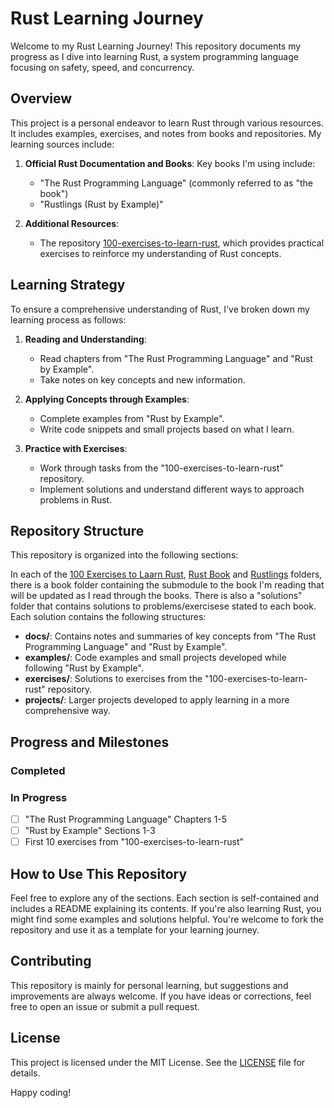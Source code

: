 # Rust Learning Journey

Welcome to my Rust Learning Journey! This repository documents my progress as I dive into learning Rust, a system programming language focusing on safety, speed, and concurrency.

## Overview

This project is a personal endeavor to learn Rust through various resources. It includes examples, exercises, and notes from books and repositories. My learning sources include:

1. **Official Rust Documentation and Books**: Key books I'm using include:
   - "The Rust Programming Language" (commonly referred to as "the book")
   - "Rustlings (Rust by Example)"

2. **Additional Resources**:
   - The repository [100-exercises-to-learn-rust](https://github.com/someuser/100-exercises-to-learn-rust), which provides practical exercises to reinforce my understanding of Rust concepts.

## Learning Strategy

To ensure a comprehensive understanding of Rust, I've broken down my learning process as follows:

1. **Reading and Understanding**:
   - Read chapters from "The Rust Programming Language" and "Rust by Example".
   - Take notes on key concepts and new information.

2. **Applying Concepts through Examples**:
   - Complete examples from "Rust by Example".
   - Write code snippets and small projects based on what I learn.

3. **Practice with Exercises**:
   - Work through tasks from the "100-exercises-to-learn-rust" repository.
   - Implement solutions and understand different ways to approach problems in Rust.

## Repository Structure

This repository is organized into the following sections:

In each of the [100 Exercises to Laarn Rust]("./100-exercises-to-learn-rust"), [Rust Book]("./rust-book") and [Rustlings]("./rustlings") folders, there is a book folder containing the submodule to the book I'm reading that will be updated as I read through the books. There is also a "solutions" folder that contains solutions to problems/exercisese stated to each book. Each solution contains the following structures:

- **docs/**: Contains notes and summaries of key concepts from "The Rust Programming Language" and "Rust by Example".
- **examples/**: Code examples and small projects developed while following "Rust by Example".
- **exercises/**: Solutions to exercises from the "100-exercises-to-learn-rust" repository.
- **projects/**: Larger projects developed to apply learning in a more comprehensive way.

## Progress and Milestones

### Completed

### In Progress

- [ ] "The Rust Programming Language" Chapters 1-5
- [ ] "Rust by Example" Sections 1-3
- [ ] First 10 exercises from "100-exercises-to-learn-rust"

## How to Use This Repository

Feel free to explore any of the sections. Each section is self-contained and includes a README explaining its contents. If you're also learning Rust, you might find some examples and solutions helpful. You're welcome to fork the repository and use it as a template for your learning journey.

## Contributing

This repository is mainly for personal learning, but suggestions and improvements are always welcome. If you have ideas or corrections, feel free to open an issue or submit a pull request.

## License

This project is licensed under the MIT License. See the [LICENSE](LICENSE) file for details.

Happy coding!
